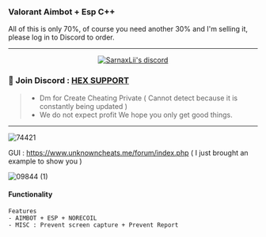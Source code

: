 
###  Valorant Aimbot + Esp C++ 
All of this is only 70%, of course you need another 30% and I'm selling it, please log in to Discord to order.

***
  <p align="center">
    <a href="https://discord.com/users/943374631644045363">
        <img title="Sarnax discord" alt="SarnaxLii's discord" src="https://discord.c99.nl/widget/theme-3/943374631644045363.png"/>
    </a>
</p>


### 💬 Join Discord : [HEX SUPPORT](https://discord.gg/Y7g5Bh75ga)
> - Dm for Create Cheating Private ( Cannot detect because it is constantly being updated )
> - We do not expect profit We hope you only get good things.


***

![74421](https://user-images.githubusercontent.com/94861415/158432161-1ea219c8-b733-410b-8453-54075ff36283.png)




GUI : https://www.unknowncheats.me/forum/index.php ( I just brought an example to show you ) 


![09844 (1)](https://user-images.githubusercontent.com/94861415/159138733-9ab44c53-e8a6-44d7-839e-de81de172090.png)




#### Functionality
```
Features
- AIMBOT + ESP + NORECOIL 
- MISC : Prevent screen capture + Prevent Report
```

